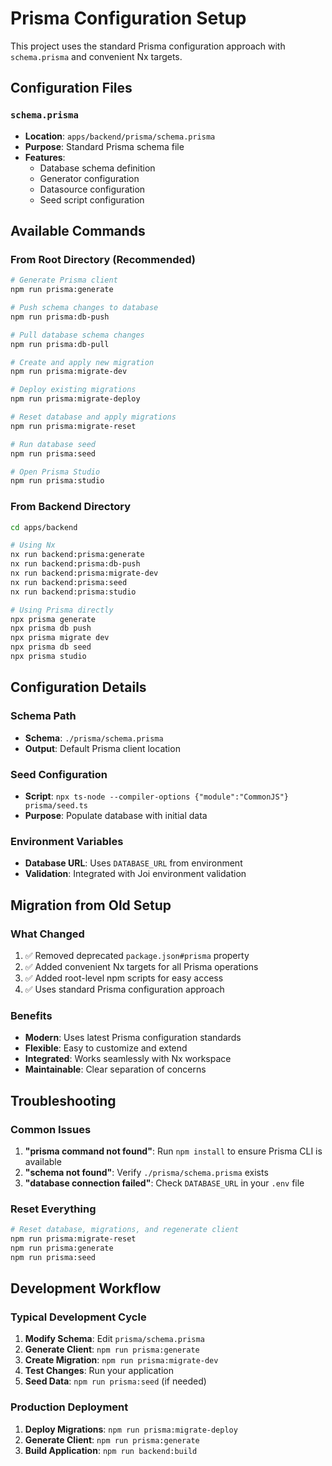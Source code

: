 # Prisma Configuration Setup

This project uses the standard Prisma configuration approach with `schema.prisma` and convenient Nx targets.

## Configuration Files

### `schema.prisma`
- **Location**: `apps/backend/prisma/schema.prisma`
- **Purpose**: Standard Prisma schema file
- **Features**: 
  - Database schema definition
  - Generator configuration
  - Datasource configuration
  - Seed script configuration

## Available Commands

### From Root Directory (Recommended)
```bash
# Generate Prisma client
npm run prisma:generate

# Push schema changes to database
npm run prisma:db-push

# Pull database schema changes
npm run prisma:db-pull

# Create and apply new migration
npm run prisma:migrate-dev

# Deploy existing migrations
npm run prisma:migrate-deploy

# Reset database and apply migrations
npm run prisma:migrate-reset

# Run database seed
npm run prisma:seed

# Open Prisma Studio
npm run prisma:studio
```

### From Backend Directory
```bash
cd apps/backend

# Using Nx
nx run backend:prisma:generate
nx run backend:prisma:db-push
nx run backend:prisma:migrate-dev
nx run backend:prisma:seed
nx run backend:prisma:studio

# Using Prisma directly
npx prisma generate
npx prisma db push
npx prisma migrate dev
npx prisma db seed
npx prisma studio
```

## Configuration Details

### Schema Path
- **Schema**: `./prisma/schema.prisma`
- **Output**: Default Prisma client location

### Seed Configuration
- **Script**: `npx ts-node --compiler-options {"module":"CommonJS"} prisma/seed.ts`
- **Purpose**: Populate database with initial data

### Environment Variables
- **Database URL**: Uses `DATABASE_URL` from environment
- **Validation**: Integrated with Joi environment validation

## Migration from Old Setup

### What Changed
1. ✅ Removed deprecated `package.json#prisma` property
2. ✅ Added convenient Nx targets for all Prisma operations
3. ✅ Added root-level npm scripts for easy access
4. ✅ Uses standard Prisma configuration approach

### Benefits
- **Modern**: Uses latest Prisma configuration standards
- **Flexible**: Easy to customize and extend
- **Integrated**: Works seamlessly with Nx workspace
- **Maintainable**: Clear separation of concerns

## Troubleshooting

### Common Issues
1. **"prisma command not found"**: Run `npm install` to ensure Prisma CLI is available
2. **"schema not found"**: Verify `./prisma/schema.prisma` exists
3. **"database connection failed"**: Check `DATABASE_URL` in your `.env` file

### Reset Everything
```bash
# Reset database, migrations, and regenerate client
npm run prisma:migrate-reset
npm run prisma:generate
npm run prisma:seed
```

## Development Workflow

### Typical Development Cycle
1. **Modify Schema**: Edit `prisma/schema.prisma`
2. **Generate Client**: `npm run prisma:generate`
3. **Create Migration**: `npm run prisma:migrate-dev`
4. **Test Changes**: Run your application
5. **Seed Data**: `npm run prisma:seed` (if needed)

### Production Deployment
1. **Deploy Migrations**: `npm run prisma:migrate-deploy`
2. **Generate Client**: `npm run prisma:generate`
3. **Build Application**: `npm run backend:build`
